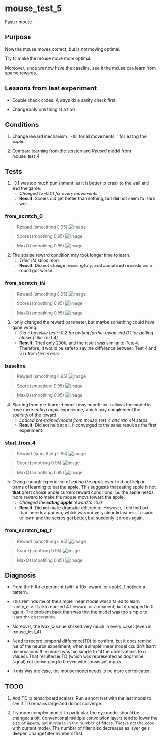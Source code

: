 # mouse_test_5

 Faster mouse

## Purpose

Now the mouse moves correct, but is not moving optimal.

Try to make the mouse move more optimal.

Moreover, since we now have the baseline, see if the mouse can learn from sparse rewards.

## Lessons from last experiment

- Double check codes. Always do a sanity check first.

- Change only one thing at a time.

## Conditions

1. Change reward mechanism : -0.1 for all movements, 1 for eating the apple.

2. Compare learning from the scratch and *Reused* model from mouse_test_4

## Tests

1. \-0.1 was too much punishment, as it is better to crash to the wall and end the game.
    - *Changed to -0.01 for every movements.*
    - __Result__: Scores did get better than nothing, but did not seem to learn well.
### from_scratch_0
> Reward (smoothing 0.95)
![image](https://user-images.githubusercontent.com/45917844/90631877-71118c00-e25e-11ea-9c67-a2e771f0233c.png)

> Score (smoothing 0.95)
![image](https://user-images.githubusercontent.com/45917844/90632014-a7e7a200-e25e-11ea-8ce1-943358d278d7.png)

> MaxQ (smoothing 0.95)
![image](https://user-images.githubusercontent.com/45917844/90633789-a79cd600-e261-11ea-808b-fb34bebd1465.png)



2. The sparse reward condition may took longer time to learn.
    - *Tried 1M steps more*
    - __Result__: Did not change meaningfully, and cumulated rewards per a round got worse.
### from_scratch_1M
> Reward (smoothing 0.95)
![image](https://user-images.githubusercontent.com/45917844/90632468-6a374900-e25f-11ea-90ba-f4b45c90481c.png)

> Score (smoothing 0.95)
![image](https://user-images.githubusercontent.com/45917844/90632508-7c18ec00-e25f-11ea-9833-9dffcbb4fd9a.png)

> MaxQ (smoothing 0.95)
![image](https://user-images.githubusercontent.com/45917844/90633833-bc796980-e261-11ea-8213-9ddc6efd08b0.png)



3. I only changed the reward parameter, but maybe something could have gone wrong.
    - *Did a baseline test: -0.2 for getting farther away and 0.1 for getting closer (Like Test 4)*
    - __Result__: Tried only 200k, and the result was similar to Test 4. Therefore, it would be safe to say the difference between Test 4 and 5 is from the reward.
### baseline
> Reward (smoothing 0.95)
![image](https://user-images.githubusercontent.com/45917844/90632729-d87c0b80-e25f-11ea-8ca5-76f15cb6e7e1.png)

> Score (smoothing 0.95)
![image](https://user-images.githubusercontent.com/45917844/90632758-e467cd80-e25f-11ea-9636-171e0f1f84ea.png)

> MaxQ (smoothing 0.95)
![image](https://user-images.githubusercontent.com/45917844/90633904-da46ce80-e261-11ea-9668-2174acc3bcc4.png)



4. Starting from pre-learned model may benefit as it allows the model to have more *eating apple* experience, which may complement the sparsity of the reward.
    - *Loaded pre-trained model from mouse_test_4 and ran 4M steps*
    - __Result__: Did not help at all. It converged to the same result as the first experiment.
### start_from_4
> Reward (smoothing 0.95)
![image](https://user-images.githubusercontent.com/45917844/90632896-1a0cb680-e260-11ea-98ee-9336169f902a.png)

> Score (smothing 0.95)
![image](https://user-images.githubusercontent.com/45917844/90632946-2b55c300-e260-11ea-9e07-d2c5d3bd5c6b.png)

> MaxQ (smoothing 0.95)
![image](https://user-images.githubusercontent.com/45917844/90633964-f185bc00-e261-11ea-8847-883cfac2ddfa.png)



5. Giving enough experience of *eating the apple* event did not help in terms of learning to eat the apple. This suggests that eating apple is not __that__ great choice under current reward conditions, i.e. the apple needs more reward to make the mouse move toward the apple.
    - *Changed the __eating apple__ reward to 10.01*
    - __Result__: Did not make dramatic difference. However, I did find out that there is a pattern, which was not very clear in last test. It starts to learn and the scores get better, but suddenly it drops again. 
### from_scratch_big_r
> Reward (smoothing 0.95)
![image](https://user-images.githubusercontent.com/45917844/90633180-8d162d00-e260-11ea-8f8a-da03ad9b2bc3.png)

> Score (smothing 0.95)
![image](https://user-images.githubusercontent.com/45917844/90633348-d797a980-e260-11ea-9498-2d804cde220f.png)

> MaxQ (smoothing 0.95)
![image](https://user-images.githubusercontent.com/45917844/90633711-7a502800-e261-11ea-85b2-bab9a370ffe6.png)




## Diagnosis

- From the Fifth experiment (with a 10x reward for apple), I noticed a pattern.

- This reminds me of the simple linear model which failed to learn sanity_env. It also reached 4.1 reward for a moment, but it dropped to 0 again. The problem back than was that the model was too simple to learn the observation.

- Moreover, the Max_Q value shaked very much in every cases (even in mouse_test_4).

- Need to record temporal difference(TD) to confirm, but it does remind me of the neuron experiment, when a simple linear model couldn't learn observations (the model was too simple to fit the observations to q values). That resulted in TD (which was represented as dopamine signal) not converging to 0 even with consistant inputs.

- If this was the case, the mouse model needs to be more complicated.

## TODO

1. Add TD to tensorboard scalars. Run a short test with the last model to see if TD remains large and do not converge.

2. Try more complex model. In particular, the eye model should be changed a bit. Conventional multiple convolution layers tend to lower the size of inputs, but increase in the number of filters. That is not the case with current model. The number of filter also decreases as layer gets deeper. Change filter numbers first.
